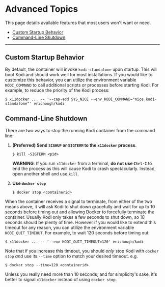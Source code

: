 # Advanced Topics

This page details available features that most users won't want or need.

* [Custom Startup Behavior](#custom-startup-behavior)
* [Command-Line Shutdown](#command-line-shutdown)

---

## Custom Startup Behavior

By default, the container will invoke `kodi-standalone` upon startup. This will boot Kodi and should work 
well for most installations. If you would like to customize this behavior, you can utilize the environment variable 
`KODI_COMMAND` to call additional scripts or processes before starting Kodi. For example, to reduce the priority of the 
Kodi process:

    $ x11docker ... -- '--cap-add SYS_NICE --env KODI_COMMAND="nice kodi-standalone"' erichough/kodi
    
## Command-Line Shutdown

There are two ways to stop the running Kodi container from the command line:

1. **(Preferred) Send `SIGHUP` or `SIGTERM` to the `x11docker` process.** 

       $ kill -SIGTERM <pid>

   **WARNING**: If you run `x11docker` from a terminal, **do not use `Ctrl-C`**  to end the process as this will cause 
   Kodi to crash spectacularly. Instead, open another shell and use `kill`.
   
1. **Use `docker stop`**
   
       $ docker stop <containerid>
       
When the container receives a signal to terminate, from either of the two means above, it will ask Kodi to shut down 
gracefully and wait for up to 10 seconds before timing out and allowing Docker to forcefully terminate the container. 
Usually Kodi only takes a few seconds to shut down, so 10 seconds should be plenty of time. However if you would like to
extend this timeout for any reason, you can utilize the environment variable `KODI_QUIT_TIMEOUT`. For example, to wait 
120 seconds before timing out:

    $ x11docker ... -- '--env KODI_QUIT_TIMEOUT=120' erichough/kodi
    
Note that if you increase this timeout, you should *only* stop Kodi with `docker stop` *and* use its `--time` option to 
match your desired timeout. e.g.

    $ docker stop --time=120 <containerid>
    
Unless you really need more than 10 seconds, and for simplicity's sake, it's better to signal `x11docker` instead of 
using `docker stop`.